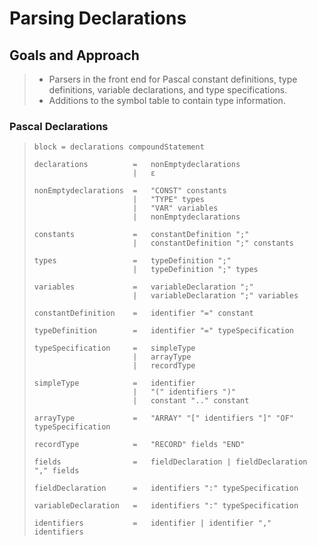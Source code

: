 # Parsing Declarations

## Goals and Approach
> - Parsers in the front end for Pascal constant definitions, type definitions,
> variable declarations, and type specifications.
> - Additions to the symbol table to contain type information.

### Pascal Declarations
> ```
> block = declarations compoundStatement
> ```
> ```
> declarations          =   nonEmptydeclarations
>                       |   ε
> ```
> ```
> nonEmptydeclarations  =   "CONST" constants
>                       |   "TYPE" types
>                       |   "VAR" variables
>                       |   nonEmptydeclarations
> ```
> ```
> constants             =   constantDefinition ";"
>                       |   constantDefinition ";" constants
> ```
> ```
> types                 =   typeDefinition ";"
>                       |   typeDefinition ";" types
> ```
> ```
> variables             =   variableDeclaration ";"
>                       |   variableDeclaration ";" variables
> ```
> ```
> constantDefinition    =   identifier "=" constant
> ```
> ```
> typeDefinition        =   identifier "=" typeSpecification
> ```
> ```
> typeSpecification     =   simpleType
>                       |   arrayType
>                       |   recordType
> ```
> ```
> simpleType            =   identifier
>                       |   "(" identifiers ")"
>                       |   constant ".." constant
> ```
> ```
> arrayType             =   "ARRAY" "[" identifiers "]" "OF" typeSpecification
> ```
> ```
> recordType            =   "RECORD" fields "END"
> ```
> ```
> fields                =   fieldDeclaration | fieldDeclaration "," fields
> ```
> ```
> fieldDeclaration      =   identifiers ":" typeSpecification
> ```
> ```
> variableDeclaration   =   identifiers ":" typeSpecification
> ```
> ```
> identifiers           =   identifier | identifier "," identifiers
> ```
